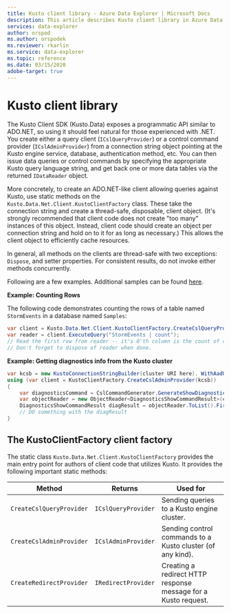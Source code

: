 ```yaml
---
title: Kusto client library - Azure Data Explorer | Microsoft Docs
description: This article describes Kusto client library in Azure Data Explorer.
services: data-explorer
author: orspod
ms.author: orspodek
ms.reviewer: rkarlin
ms.service: data-explorer
ms.topic: reference
ms.date: 03/15/2020
adobe-target: true
---
```

# Kusto client library
    
The Kusto Client SDK (Kusto.Data) exposes a programmatic API
similar to ADO.NET, so using it should feel
natural for those experienced with .NET. You create
either a query client (`ICslQueryProvider`) or a control command
provider (`ICslAdminProvider`) from a connection string object
pointing at the Kusto engine service, database, authentication
method, etc. You can then issue data queries or
control commands by specifying the appropriate Kusto query language
string, and get back one or more data tables via the returned
`IDataReader` object.

More concretely, to create an ADO.NET-like client allowing queries against
Kusto, use static methods on the `Kusto.Data.Net.Client.KustoClientFactory`
class. These take the connection string and create a thread-safe, disposable,
client object. (It's strongly recommended that client code does not
create "too many" instances of this object. Instead, client code should create an
object per connection string and hold on to it for as long as necessary.)
This allows the client object to efficiently cache resources.

In general, all methods on the clients are thread-safe with two exceptions: `Dispose`, 
and setter properties. For consistent results, do not invoke either methods
concurrently.

Following are a few examples. Additional samples can be found [here](https://github.com/Azure/azure-kusto-samples-dotnet/tree/master/client).

**Example: Counting Rows**
 
The following code demonstrates counting the rows of a table named `StormEvents` in a database named `Samples`:

```csharp
var client = Kusto.Data.Net.Client.KustoClientFactory.CreateCslQueryProvider("https://help.kusto.windows.net/Samples;Fed=true");
var reader = client.ExecuteQuery("StormEvents | count");
// Read the first row from reader -- it's 0'th column is the count of records in MyTable
// Don't forget to dispose of reader when done.
```

**Example: Getting diagnostics info from the Kusto cluster**

```csharp
var kcsb = new KustoConnectionStringBuilder(cluster URI here). WithAadUserPromptAuthentication();
using (var client = KustoClientFactory.CreateCslAdminProvider(kcsb))
{
    var diagnosticsCommand = CslCommandGenerator.GenerateShowDiagnosticsCommand();
    var objectReader = new ObjectReader<DiagnosticsShowCommandResult>(client.ExecuteControlCommand(diagnosticsCommand));
    DiagnosticsShowCommandResult diagResult = objectReader.ToList().FirstOrDefault();
    // DO something with the diagResult    
}
```



## The KustoClientFactory client factory

The static class `Kusto.Data.Net.Client.KustoClientFactory` provides the main entry point for authors
of client code that utilizes Kusto. It provides the following important static methods:

|Method                                      |Returns                                |Used for                                                      |
|--------------------------------------------|---------------------------------------|--------------------------------------------------------------|
|`CreateCslQueryProvider`                    |`ICslQueryProvider`                    |Sending queries to a Kusto engine cluster.                    |
|`CreateCslAdminProvider`                    |`ICslAdminProvider`                    |Sending control commands to a Kusto cluster (of any kind).    |
|`CreateRedirectProvider`                    |`IRedirectProvider`                    |Creating a redirect HTTP response message for a Kusto request.|

